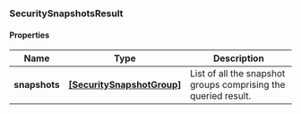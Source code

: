 
[//]: # (CLASS:SecuritySnapshotsResult)

[//]: # (KIND:object)

### SecuritySnapshotsResult

#### Properties

[//]: # (START_DEFINITION)

Name | Type | Description
------------ | ------------- | -------------
**snapshots** | [**[SecuritySnapshotGroup]**](SecuritySnapshotGroup.md) | List of all the snapshot groups comprising the queried result. &nbsp;

[//]: # (END_DEFINITION)


[//]: # (CONTAINED_CLASS:SecuritySnapshotGroup)





